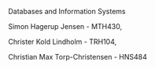 
Databases and Information Systems

Simon Hagerup Jensen - MTH430, 

Christer Kold Lindholm - TRH104,

Christian Max Torp-Christensen - HNS484


